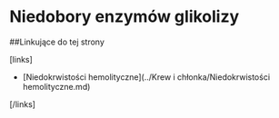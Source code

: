 # Niedobory enzymów glikolizy





##Linkujące do tej strony

[links]

- [Niedokrwistości hemolityczne](../Krew i chłonka/Niedokrwistości hemolityczne.md)


[/links]

